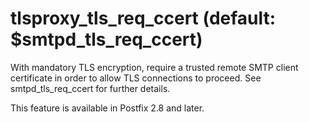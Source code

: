 # tlsproxy_tls_req_ccert (default: $smtpd_tls_req_ccert)
 With mandatory TLS encryption, require a trusted remote SMTP
client certificate in order to allow TLS connections to proceed.
See smtpd\_tls\_req\_ccert for further details. 


 This feature is available in Postfix 2.8 and later. 


